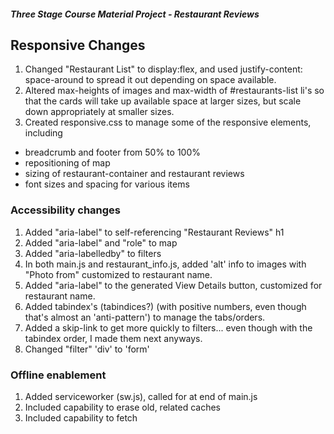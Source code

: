 
#### _Three Stage Course Material Project - Restaurant Reviews_

## Responsive Changes

1. Changed "Restaurant List" to display:flex, and used justify-content: space-around to spread it out depending on space available.
2. Altered max-heights of images and max-width of #restaurants-list li's so that the cards will take up available space at larger sizes,
   but scale down appropriately at smaller sizes. 
3. Created responsive.css to manage some of the responsive elements, including 
* breadcrumb and footer from 50% to 100%
* repositioning of map 
* sizing of restaurant-container and restaurant reviews
* font sizes and spacing for various items

### Accessibility changes

1. Added "aria-label" to self-referencing "Restaurant Reviews" h1
2. Added "aria-label" and "role" to map
3. Added "aria-labelledby" to filters
4. In both main.js and restaurant_info.js, added 'alt' info to images with "Photo from" customized to restaurant name.
5. Added "aria-label" to the generated View Details button, customized for restaurant name.
6. Added tabindex's (tabindices?) (with positive numbers, even though that's almost an 'anti-pattern') to manage the tabs/orders.
6. Added a skip-link to get more quickly to filters... even though with the tabindex order, I made them next anyways.
7. Changed "filter" 'div' to 'form'

### Offline enablement

1. Added serviceworker (sw.js), called for at end of main.js
2. Included capability to erase old, related caches
3. Included capability to fetch 